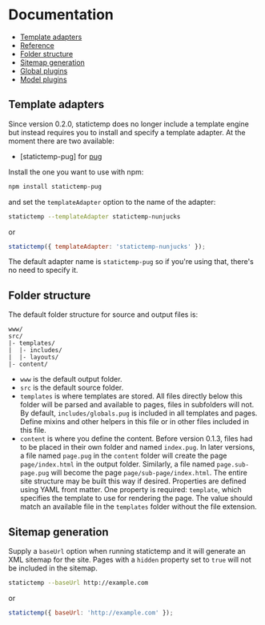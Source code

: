 # Documentation

* [Template adapters](#template-adapters)
* [Reference](Reference.md)
* [Folder structure](#folder-structure)
* [Sitemap generation](#sitemap-generation)
* [Global plugins](GlobalPlugins.md)
* [Model plugins](ModelPlugins.md)


## Template adapters

Since version 0.2.0, statictemp does no longer include a template engine but instead requires you to install and specify a template adapter. At the moment there are two available:

* [statictemp-pug] for [pug](http://jade-lang.com/)

Install the one you want to use with npm:

```bash
npm install statictemp-pug
```

and set the `templateAdapter` option to the name of the adapter:

```bash
statictemp --templateAdapter statictemp-nunjucks
```

or

```js
statictemp({ templateAdapter: 'statictemp-nunjucks' });
```

The default adapter name is `statictemp-pug` so if you're using that, there's no need to specify it.


## Folder structure

The default folder structure for source and output files is:

```
www/
src/
|- templates/
|  |- includes/
|  |- layouts/
|- content/
```

* `www` is the default output folder.
* `src` is the default source folder.
* `templates` is where templates are stored. All files directly below this folder will be parsed and available to pages, files in subfolders will not. By default, `includes/globals.pug` is included in all templates and pages. Define mixins and other helpers in this file or in other files included in this file.
* `content` is where you define the content. Before version 0.1.3, files had to be placed in their own folder and named `index.pug`. In later versions, a file named `page.pug` in the `content` folder will create the page `page/index.html` in the output folder. Similarly, a file named `page.sub-page.pug` will become the page `page/sub-page/index.html`. The entire site structure may be built this way if desired. Properties are defined using YAML front matter. One property is required: `template`, which specifies the template to use for rendering the page. The value should match an available file in the `templates` folder without the file extension.


## Sitemap generation

Supply a `baseUrl` option when running statictemp and it will generate an XML sitemap for the site. Pages with a `hidden` property set to `true` will not be included in the sitemap.

```bash
statictemp --baseUrl http://example.com
```

or

```js
statictemp({ baseUrl: 'http://example.com' });
```
